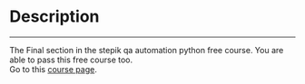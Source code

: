 Description
===
___
The Final section in the stepik qa automation python free course.
You are able to pass this free course too. \
Go to this [course page](https://stepik.org/575).